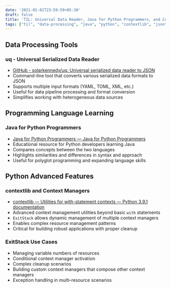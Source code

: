 ```yaml
---
date: '2021-01-01T23:59:59+05:30'
draft: false
title: 'TIL: Universal Data Reader, Java for Python Programmers, and Context Managers'
tags: ["til", "data-processing", "java", "python", "contextlib", "json", "serialization"]
---
```


## Data Processing Tools

### uq - Universal Serialized Data Reader
- [GitHub - solarkennedy/uq: Universal serialized data reader to JSON](https://github.com/solarkennedy/uq)
- Command-line tool that converts various serialized data formats to JSON
- Supports multiple input formats (YAML, TOML, XML, etc.)
- Useful for data pipeline processing and format conversion
- Simplifies working with heterogeneous data sources

## Programming Language Learning

### Java for Python Programmers
- [Java for Python Programmers — Java for Python Programmers](https://runestone.academy/runestone/books/published/java4python/Java4Python/toctree.html)
- Educational resource for Python developers learning Java
- Compares concepts between the two languages
- Highlights similarities and differences in syntax and approach
- Useful for polyglot programming and expanding language skills

## Python Advanced Features

### contextlib and Context Managers
- [contextlib — Utilities for with-statement contexts — Python 3.9.1 documentation](https://docs.python.org/3/library/contextlib.html#contextlib.ExitStack)
- Advanced context management utilities beyond basic `with` statements
- `ExitStack` allows dynamic management of multiple context managers
- Enables complex resource management patterns
- Critical for building robust applications with proper cleanup

### ExitStack Use Cases
- Managing variable numbers of resources
- Conditional context manager activation
- Complex cleanup scenarios
- Building custom context managers that compose other context managers
- Exception handling in multi-resource scenarios